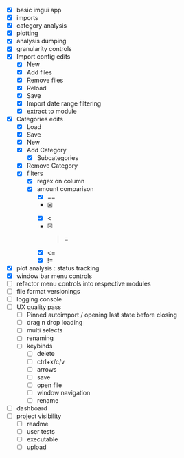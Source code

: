 - [x] basic imgui app
- [x] imports
- [x] category analysis
- [x] plotting
- [x] analysis dumping
- [x] granularity controls
- [x] Import config edits
	- [x] New
	- [x] Add files
	- [x] Remove files
	- [x] Reload
	- [x] Save
	- [x] Import date range filtering
	- [x] extract to module
- [x] Categories edits
	- [x] Load
	- [x] Save
	- [x] New
	- [x] Add Category
		- [x] Subcategories
	- [x] Remove Category
	- [x] filters
		- [x] regex on column
		- [x] amount comparison
			- [x] ==
			- [x] >
			- [x] <
			- [x] >=
			- [x] <=
			- [x] !=
- [x] plot analysis : status tracking
- [x] window bar menu controls
- [ ] refactor menu controls into respective modules
- [ ] file format versionings
- [ ] logging console
- [ ] UX quality pass
	- [ ] Pinned autoimport / opening last state before closing
	- [ ] drag n drop loading
	- [ ] multi selects
	- [ ] renaming
	- [ ] keybinds
		- [ ] delete
		- [ ] ctrl+x/c/v
		- [ ] arrows
		- [ ] save
		- [ ] open file
		- [ ] window navigation
		- [ ] rename
- [ ] dashboard
- [ ] project visibility
	- [ ] readme
	- [ ] user tests
	- [ ] executable
	- [ ] upload
